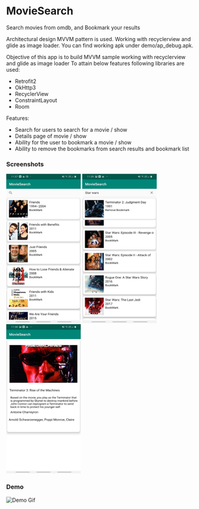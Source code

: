 # MovieSearch
Search movies from omdb, and Bookmark your results

Architectural design MVVM pattern is used. Working with recyclerview and glide as image loader. You can find working apk under demo/ap_debug.apk.

Objective of this app is to build MVVM sample working with recyclerview and glide as image loader To attain below features following libraries are used: 
  - Retrofit2 
  - OkHttp3 
  - RecyclerView 
  - ConstraintLayout
  - Room

Features:
- Search for users to search for a movie / show
- Details page of movie / show
- Ability for the user to bookmark a movie / show
- Ability to remove the bookmarks from search results and bookmark list

### Screenshots
<p float="left">
<img src="https://github.com/saketp18/MovieSearch/blob/master/demo/app_1.jpg" width="200" height="400" />
<img src="https://github.com/saketp18/MovieSearch/blob/master/demo/app_2.jpg" width="200" height="400" />
<img src="https://github.com/saketp18/MovieSearch/blob/master/demo/app_3.jpg" width="200" height="400" />
</p>

### Demo
![Demo Gif](https://github.com/saketp18/MovieSearch/blob/master/demo/demo.gif)
